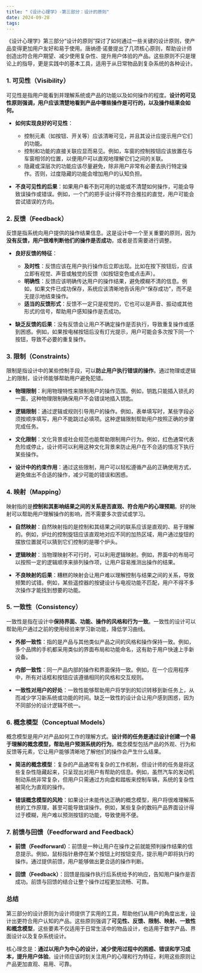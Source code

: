 ```yaml
---
title: "《设计心理学》-第三部分：设计的原则"
date: 2024-09-28
tags: 
---
```

《设计心理学》第三部分“设计的原则”探讨了如何通过一些关键的设计原则，使产品变得更加用户友好和易于使用。唐纳德·诺曼提出了几项核心原则，帮助设计师创造出符合用户期望、减少使用复杂性、提升用户体验的产品。这些原则不只是理论上的指导，更是实践中的基本工具，适用于从日常物品到复杂系统的各种设计。

### 1. 可见性（Visibility）
可见性是指用户能看到并理解系统或产品的功能以及如何操作的程度。**设计的可见性原则强调，用户应该清楚地看到产品中哪些操作是可行的，以及操作结果会如何。**

- **如何实现良好的可见性**：
  - 控制元素（如按钮、开关等）应该清晰可见，并且其设计应提示用户它们的功能。
  - 控制和功能的直接关联应显而易见。例如，车窗的控制按钮应该放置在与车窗相邻的位置，以便用户可以直观地理解它们之间的关联。
  - 隐藏或深层次的功能应该尽量避免，除非用户非常有必要去执行特定操作。否则，过度隐藏的功能会增加用户的认知负担。

- **不良可见性的后果**：如果用户看不到可用的功能或不清楚如何操作，可能会导致误操作或错误。例如，一个门的把手设计得不符合推拉的直觉，用户可能会尝试错误的方向。

### 2. 反馈（Feedback）
反馈是指系统向用户提供的操作结果信息。这是设计中一个至关重要的原则，因为**没有反馈，用户很难判断他们的操作是否成功**，或者是否需要进行调整。

- **良好反馈的特征**：
  - **及时性**：反馈应该在用户执行操作后立即出现。比如在按下按钮后，应该立即有视觉、声音或触觉的反馈（如按钮变色或点击声）。
  - **明确性**：反馈应该明确传达用户的操作结果，避免模糊不清的信息。例如，如果文件已成功保存，系统应该清晰地告诉用户“保存成功”，而不是无提示地结束操作。
  - **适当的反馈形式**：反馈不一定只是视觉的，它也可以是声音、振动或其他形式的信号，帮助用户感知操作是否成功。

- **缺乏反馈的后果**：没有反馈会让用户不确定操作是否执行，导致重复操作或感到困惑。例如，如果按电梯按钮后没有灯光提示，用户可能会多次按下同一个按钮，导致不必要的重复操作。

### 3. 限制（Constraints）
限制是指设计中的某些控制手段，可以**防止用户执行错误的操作**。通过物理或逻辑上的限制，设计师能够帮助用户避免犯错。

- **物理限制**：利用物理特性来限制用户的操作范围。例如，钥匙只能插入锁孔的一面，这种物理限制确保用户不会错误地插入钥匙。
- **逻辑限制**：通过逻辑或规则引导用户的操作。例如，表单填写时，某些字段必须按顺序填写，用户不能跳过必填项。这种逻辑限制帮助用户按照正确的步骤完成任务。
- **文化限制**：文化背景或社会规范也能帮助限制用户行为。例如，红色通常代表危险或停止，设计师可以利用这种文化背景来防止用户在不合适的情况下执行某些操作。

- **设计中的约束作用**：通过这些限制，用户可以轻松遵循产品的正确使用方式，避免做出不合适的操作，减少可能的错误和困惑。

### 4. 映射（Mapping）
映射指的是**控制和其影响结果之间的关系是否直观、符合用户的心理预期**。好的映射可以帮助用户理解操作的影响，而不需要多次尝试或学习。

- **自然映射**：自然映射指的是控制和其结果之间的联系应该是直观的、易于理解的。例如，炉灶的控制旋钮应该直观地对应不同的加热区域，用户通过旋钮的摆放位置就可以猜到它们控制的是哪个炉头。
- **逻辑映射**：当物理映射不可行时，可以利用逻辑映射。例如，界面中的布局可以按照一定的逻辑顺序来排列操作项，让用户容易推测出操作的结果。

- **不良映射的后果**：糟糕的映射会让用户难以理解控制与结果之间的关系，导致频繁的试错。例如，某些遥控器的按键设计与电视功能不匹配，用户不得不多次操作才能找到想要的功能。

### 5. 一致性（Consistency）
一致性是指在设计中**保持界面、功能、操作的风格和行为一致**。一致性的设计可以帮助用户通过之前的使用经验来学习新功能，降低学习曲线。

- **外部一致性**：指的是产品与其他类似产品之间的风格和操作保持一致。例如，多个品牌的手机都采用类似的界面布局和功能命名，这有助于用户快速上手新设备。
- **内部一致性**：同一产品内部的操作和界面保持一致。例如，在一个应用程序中，所有对话框和按钮应该遵循相同的风格和交互规则。

- **一致性对用户的好处**：一致性能够帮助用户将学到的知识转移到新任务上，从而减少学习新系统或功能的时间。缺乏一致性的设计会让用户感到困惑，因为不同部分的设计逻辑不统一。

### 6. 概念模型（Conceptual Models）
概念模型是用户对产品如何工作的理解方式。**设计师的任务是通过设计创建一个易于理解的概念模型，帮助用户预测系统的行为**。概念模型包括产品的外观、行为和反馈等元素，它让用户能够清晰地了解他们的操作会产生什么结果。

- **简洁的概念模型**：复杂的产品通常有复杂的工作机制，但设计师的任务是将这些复杂性隐藏起来，只呈现出对用户有帮助的信息。例如，虽然汽车的发动机制动系统非常复杂，但用户只需通过方向盘和踏板来控制车辆，系统的复杂性被简化为直观的操作。

- **错误概念模型的风险**：如果设计未能传达正确的概念模型，用户将很难理解系统的工作原理，甚至可能导致误操作。例如，某些复杂的数码产品界面设计得过于模糊，用户难以预测按钮的功能，导致使用不便。

### 7. 前馈与回馈（Feedforward and Feedback）
- **前馈（Feedforward）**：前馈是一种让用户在操作之前就能预判操作结果的信息提示。例如，鼠标指针悬停在某个按钮上时按钮变亮，提示用户即将执行的操作。通过提供前馈，用户能够做出更合适的操作判断。

- **回馈（Feedback）**：回馈是指操作执行后系统给予的响应，告知用户操作是否成功。前馈与回馈的结合让整个操作过程更加流畅、可靠。

### 总结
第三部分的设计原则为设计师提供了实用的工具，帮助他们从用户的角度出发，设计出更符合用户认知的产品。这些原则强调了**可见性、反馈、限制、映射、一致性和概念模型**，这些要素不仅适用于日常生活中的物品设计，也适用于数字产品、界面设计以及复杂系统设计。

核心理念是：**通过以用户为中心的设计，减少使用过程中的困惑、错误和学习成本，提升用户体验**。设计师应该时刻关注用户的心理和行为特征，利用这些原则让产品更加直观、易用、可靠。